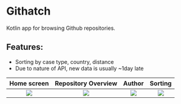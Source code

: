 # Githatch
Kotlin app for browsing Github repositories.

**Features:**
  - 
  - Sorting by case type, country, distance
  - Due to nature of API, new data is usually ~1day late
  
Home screen              |  Repository Overview      | Author                    | Sorting
:-------------------------:|:-------------------------:|:-------------------------:|:-------------------------:
![](https://imgur.com/XQ1eM2k.jpg)  |  ![](https://imgur.com/8aqG9jS.jpg) | ![](https://imgur.com/Gc4Sxhs.jpg)| ![](https://imgur.com/hFXpOCG.jpg)
